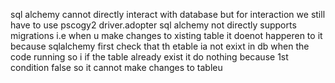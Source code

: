 sql alchemy cannot directly interact with database but for interaction we still have to use pscogy2 driver.adopter
sql alchemy not directly supports migrations i.e when u make changes to xisting table it doenot happeren to it because sqlalchemy first check that th etable ia not exixt in db when the code running
so i if the table already exist it do nothing because 1st condition false so it cannot make changes to tableu
